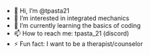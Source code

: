- 👋 Hi, I’m @tpasta21
- 👀 I’m interested in integrated mechanics
- 🌱 I’m currently learning the basics of coding
- 📫 How to reach me: tpasta_21 (discord)
- ⚡ Fun fact:  I want to be a therapist/counselor

<!---
tpasta21/tpasta21 is a ✨ special ✨ repository because its `README.md` (this file) appears on your GitHub profile.
You can click the Preview link to take a look at your changes.
--->
